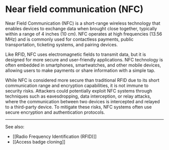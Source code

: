
# Near field communication (NFC)

Near Field Communication (NFC) is a short-range wireless technology that enables devices to exchange data when brought close together, typically within a range of 4 inches (10 cm). NFC operates at high frequencies (13.56 MHz) and is commonly used for contactless payments, public transportation, ticketing systems, and pairing devices.

Like RFID, NFC uses electromagnetic fields to transmit data, but it is designed for more secure and user-friendly applications. NFC technology is often embedded in smartphones, smartwatches, and other mobile devices, allowing users to make payments or share information with a simple tap.

While NFC is considered more secure than traditional RFID due to its short communication range and encryption capabilities, it is not immune to security risks. Attackers could potentially exploit NFC systems through techniques such as eavesdropping, data interception, or relay attacks, where the communication between two devices is intercepted and relayed to a third-party device. To mitigate these risks, NFC systems often use secure encryption and authentication protocols.

---

See also:

- [[Radio Frequency Identification (RFID)]]
- [[Access badge cloning]]